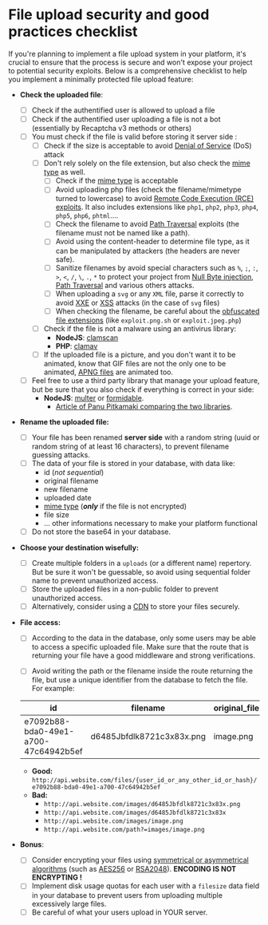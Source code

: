 # File upload security and good practices checklist

If you're planning to implement a file upload system in your platform, it's crucial to ensure that the process is secure and won't expose your project to potential security exploits. Below is a comprehensive checklist to help you implement a minimally protected file upload feature:
- **Check the uploaded file**:
	- [ ] Check if the authentified user is allowed to upload a file
 	- [ ] Check if the authentified user uploading a file is not a bot (essentially by Recaptcha v3 methods or others)
	- [ ] You must check if the file is valid before storing it server side :
		- [ ] Check if the size is acceptable to avoid [Denial of Service](https://www.paloaltonetworks.com/cyberpedia/what-is-a-denial-of-service-attack-dos) (DoS) attack
		- [ ] Don't rely solely on the file extension, but also check the [mime type](https://developer.mozilla.org/en-US/docs/Web/HTTP/Basics_of_HTTP/MIME_types/Common_types) as well.
			- [ ] Check if the [mime type](https://developer.mozilla.org/en-US/docs/Web/HTTP/Basics_of_HTTP/MIME_types/Common_types) is acceptable
			- [ ] Avoid uploading php files (check the filename/mimetype turned to lowercase) to avoid [Remote Code Execution (RCE) exploits](https://www.checkpoint.com/cyber-hub/cyber-security/what-is-remote-code-execution-rce/). It also includes extensions like `php1`, `php2`, `php3`, `php4`, `php5`, `php6`, `phtml`....
			- [ ] Check the filename to avoid [Path Traversal](https://owasp.org/www-community/attacks/Path_Traversal) exploits (the filename must not be named like a path).
			- [ ] Avoid using the content-header to determine file type, as it can be manipulated by attackers (the headers are never safe). 
			- [ ] Sanitize filenames by avoid special characters such as `%`, `;`, `:`, `>`, `<`, `/`, `\`, `.`, `*` to protect your project from [Null Byte injection](https://www.thehacker.recipes/web/inputs/null-byte-injection), [Path Traversal](https://owasp.org/www-community/attacks/Path_Traversal) and various others attacks.
			- [ ] When uploading a `svg` or any `XML` file, parse it correctly to avoid [XXE](https://portswigger.net/web-security/xxe) or [XSS](https://owasp.org/www-community/attacks/xss/) attacks (in the case of `svg` files)
			- [ ] When checking the filename, be careful about the [obfuscated file extensions](https://www.seqrite.com/blog/how-to-avoid-dual-attack-and-vulnerable-files-with-double-extension) (like `exploit.png.sh` or `exploit.jpeg.php`)
		- [ ] Check if the file is not a malware using an antivirus library:
			- **NodeJS**: [clamscan](https://www.npmjs.com/package/clamscan)
			- **PHP**: [clamav](https://www.howtoforge.com/scan_viruses_with_php_clamavlib)
		- [ ] If the uploaded file is a picture, and you don't want it to be animated, know that GIF files are not the only one to be animated, [APNG files](https://en.wikipedia.org/wiki/APNG) are animated too.
	- [ ] Feel free to use a third party library that manage your upload feature, but be sure that you also check if everything is correct in your side:
		- **NodeJS**: [multer](https://www.npmjs.com/package/multer) or [formidable](https://www.npmjs.com/package/formidable).
			- [Article of Panu Pitkamaki comparing the two libraries](https://bytearcher.com/articles/formidable-vs-busboy-vs-multer-vs-multiparty/).
- **Rename the uploaded file:**
	- [ ] Your file has been renamed **server side** with a random string (uuid or random string of at least 16 characters), to prevent filename guessing attacks.
	- [ ] The data of your file is stored in your database, with data like:
		- id (*not sequential*)
		- original filename
		- new filename
		- uploaded date
		- [mime type](https://developer.mozilla.org/en-US/docs/Web/HTTP/Basics_of_HTTP/MIME_types/Common_types) (***only*** if the file is not encrypted)
		- file size
		- ... other informations necessary to make your platform functional
	- [ ] Do not store the base64 in your database.
- **Choose your destination wisefully:**
	- [ ] Create multiple folders in a `uploads` (or a different name) repertory. But be sure it won't be guessable, so avoid using sequential folder name to prevent unauthorized access.
	- [ ] Store the uploaded files in a non-public folder to prevent unauthorized access.
	- [ ] Alternatively, consider using a [CDN](https://www.cloudflare.com/fr-fr/learning/cdn/what-is-a-cdn/) to store your files securely.
- **File access:**
	- [ ] According to the data in the database, only some users may be able to access a specific uploaded file. Make sure that the route that is returning your file have a good middleware and strong verifications.
	- [ ] Avoid writing the path or the filename inside the route returning the file, but use a unique identifier from the database to fetch the file. For example:

	
	| id | filename | original_filename | uploaded_date | mime_type |
	|--|--|--|--|--|
	| e7092b88-bda0-49e1-a700-47c64942b5ef | d6485Jbfdlk8721c3x83x.png | image.png | 2023-10-10 | image/png |


	- **Good:** `http://api.website.com/files/{user_id_or_any_other_id_or_hash}/e7092b88-bda0-49e1-a700-47c64942b5ef`
	- **Bad:**
		- `http://api.website.com/images/d6485Jbfdlk8721c3x83x.png`
		- `http://api.website.com/images/d6485Jbfdlk8721c3x83x`
		- `http://api.website.com/images/image.png`
		- `http://api.website.com/path?=images/image.png`
- **Bonus**:
	- [ ] Consider encrypting your files using [symmetrical or asymmetrical algorithms](https://preyproject.com/blog/types-of-encryption-symmetric-or-asymmetric-rsa-or-aes) (such as [AES256](https://www.ipswitch.com/blog/use-aes-256-encryption-secure-data) or [RSA2048](https://www.techtarget.com/searchsecurity/definition/RSA)). **ENCODING IS NOT ENCRYPTING !**
	- [ ] Implement disk usage quotas for each user with a `filesize` data field in your database to prevent users from uploading multiple excessively large files.
	- [ ] Be careful of what your users upload in YOUR server.
